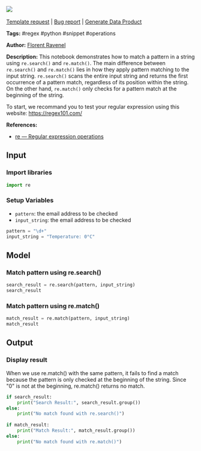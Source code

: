 <a href="https://app.naas.ai/user-redirect/naas/downloader?url=https://raw.githubusercontent.com/jupyter-naas/awesome-notebooks/master/RegEx/RegEx_Match_pattern.ipynb" target="_parent"><img src="https://naasai-public.s3.eu-west-3.amazonaws.com/Open_in_Naas_Lab.svg"/></a><br><br><a href="https://github.com/jupyter-naas/awesome-notebooks/issues/new?assignees=&labels=&template=template-request.md&title=Tool+-+Action+of+the+notebook+">Template request</a> | <a href="https://github.com/jupyter-naas/awesome-notebooks/issues/new?assignees=&labels=bug&template=bug_report.md&title=RegEx+-+Match+pattern:+Error+short+description">Bug report</a> | <a href="https://app.naas.ai/user-redirect/naas/downloader?url=https://raw.githubusercontent.com/jupyter-naas/awesome-notebooks/master/Naas/Naas_Start_data_product.ipynb" target="_parent">Generate Data Product</a>

**Tags:** #regex #python #snippet #operations

**Author:** [Florent Ravenel](https://www.linkedin.com/in/florent-ravenel/)

**Description:** This notebook demonstrates how to match a pattern in a string using `re.search()` and `re.match()`. The main difference between `re.search()` and `re.match()` lies in how they apply pattern matching to the input string. `re.search()` scans the entire input string and returns the first occurrence of a pattern match, regardless of its position within the string. On the other hand, `re.match()` only checks for a pattern match at the beginning of the string.

To start, we recommand you to test your regular expression using this website: https://regex101.com/

**References:** 
- [re — Regular expression operations](https://docs.python.org/3/library/re.html)

## Input

### Import libraries


```python
import re
```

### Setup Variables
- `pattern`: the email address to be checked
- `input_string`: the email address to be checked


```python
pattern = "\d+"
input_string = "Temperature: 0°C"
```

## Model

### Match pattern using re.search()


```python
search_result = re.search(pattern, input_string)
search_result
```

### Match pattern using re.match()


```python
match_result = re.match(pattern, input_string)
match_result
```

## Output

### Display result
When we use re.match() with the same pattern, it fails to find a match because the pattern is only checked at the beginning of the string. Since "0" is not at the beginning, re.match() returns no match.


```python
if search_result:
    print("Search Result:", search_result.group())
else:
    print("No match found with re.search()")
    
if match_result:
    print("Match Result:", match_result.group())
else:
    print("No match found with re.match()")
```

 


```python

```
